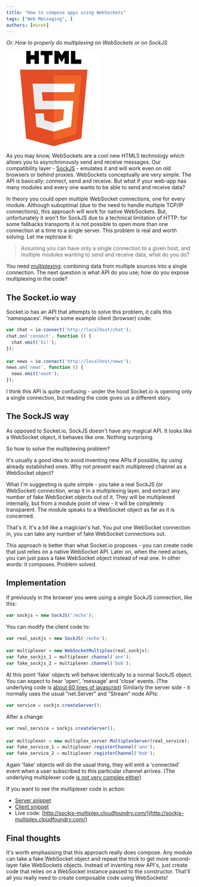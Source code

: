 ```yaml
---
title: "How to compose apps using WebSockets"
tags: ["Web Messaging", ]
authors: [marek]
---
```


*Or: How to properly do multiplexing on WebSockets or on SockJS*

![](HTML5_Logo_256.png)

As you may know, WebSockets are a cool new HTML5 technology which
allows you to asynchronously send and receive messages. Our
compatibility layer - [SockJS](http://sockjs.org) - emulates it and
will work even on old browsers or behind proxies.
WebSockets conceptually are very simple. The API is basically:
connect, send and receive. But what if your web-app has many modules
and every one wants to be able to send and receive data?

<!-- truncate -->

In theory you could open multiple WebSocket connections, one for every
module. Although suboptimal (due to the need to handle multiple TCP/IP
connections), this approach will work for native WebSockets. But,
unfortunately it won't for SockJS due to a technical limitation of
HTTP: for some fallbacks transports it is not possible to open more
than one connection at a time to a single server.
This problem is real and worth solving. Let me rephrase it:

> Assuming you can have only a single connection to a given host, and multiple modules wanting to send and receive data, what do you do?

You need [multiplexing](http://en.wikipedia.org/wiki/Multiplexing):
combining data from multiple sources into a single connection. The
next question is what API do you use; how do you expose multiplexing
in the code?

## The Socket.io way

Socket.io has an API that attempts to solve this problem, it calls
this 'namespaces'. Here's some example client (browser) code:

```javascript
var chat = io.connect('http://localhost/chat');
chat.on('connect', function () {
  chat.emit('hi!');
});

var news = io.connect('http://localhost/news');
news.on('news', function () {
  news.emit('woot');
});
```

I think this API is quite confusing - under the hood Socket.io is
opening only a single connection, but reading the code gives us a
different story.

## The SockJS way

As opposed to Socket.io, SockJS doesn't have any magical API. It looks
like a WebSocket object, it behaves like one. Nothing surprising.

So how to solve the multiplexing problem?

It's usually a good idea to avoid inventing new APIs if possible, by
using already established ones. Why not present each multiplexed
channel as a WebSocket object?

What I'm suggesting is quite simple - you take a real SockJS (or
WebSocket) connection, wrap it in a multiplexing layer, and extract
any number of fake WebSocket objects out of it. They will be
multiplexed internally, but from a module point of view - it will be
completely transparent. The module speaks to a WebSocket object as far as
it is concerned.

That's it. It's a bit like a magician's hat. You put one WebSocket
connection in, you can take any number of fake WebSocket connections
out.

This approach is better than what Socket.io proposes - you can create
code that just relies on a native WebSocket API. Later on, when the
need arises, you can just pass a fake WebSocket object instead of real
one. In other words: it composes. Problem solved.

## Implementation

If previously in the browser you were using a single SockJS
connection, like this:

```javascript
var sockjs = new SockJS('/echo');
```

You can modify the client code to:

```javascript
var real_sockjs = new SockJS('/echo');

var multiplexer = new WebSocketMultiplex(real_sockjs);
var fake_sockjs_1 = multiplexer.channel('ann');
var fake_sockjs_2 = multiplexer.channel('bob');
```

At this point 'fake' objects will behave identically to a normal
SockJS object. You can expect to hear 'open', 'message' and 'close'
events.
(The underlying code is
[about 60 lines of javascript](https://github.com/sockjs/websocket-multiplex/blob/master/multiplex_client.js))
Similarly the server side - it normally uses the usual "net.Server" and
"Stream" node APIs:

```javascript
var service = sockjs.createServer();
```

After a change:

```javascript
var real_service = sockjs.createServer();

var multiplexer = new multiplex_server.MultiplexServer(real_service);
var fake_service_1 = multiplexer.registerChannel('ann');
var fake_service_2 = multiplexer.registerChannel('bob');
```

Again 'fake' objects will do the usual thing, they will emit a
'connected' event when a user subscribed to this particular channel
arrives.
(The underlying multiplexer code
[is not very complex either](https://github.com/sockjs/websocket-multiplex/blob/master/multiplex_server.js))

If you want to see the multiplexer code in action:

* [Server snippet](https://github.com/sockjs/websocket-multiplex/blob/master/examples/sockjs/server.js#L13-36)
* [Client snippet](https://github.com/sockjs/websocket-multiplex/blob/master/examples/sockjs/index.html#L85-92)
* Live code: [http://sockjs-multiplex.cloudfoundry.com/](http://sockjs-multiplex.cloudfoundry.com/)

## Final thoughts

It's worth emphasising that this approach really does compose. Any module
can take a fake WebSocket object and repeat the trick to get more
second-layer fake WebSockets objects.
Instead of inventing new API's, just create code that relies on a
WebSocket instance passed to the constructor. That'll all you really
need to create composable code using WebSockets!
